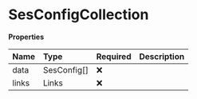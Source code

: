 # SesConfigCollection

**Properties**

| Name  | Type        | Required | Description |
| :---- | :---------- | :------- | :---------- |
| data  | SesConfig[] | ❌       |             |
| links | Links       | ❌       |             |
